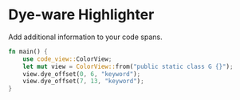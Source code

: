 Dye-ware Highlighter
====================

Add additional information to your code spans.

```rust
fn main() {
    use code_view::ColorView;
    let mut view = ColorView::from("public static class G {}");
    view.dye_offset(0, 6, "keyword");
    view.dye_offset(7, 13, "keyword");
}
```